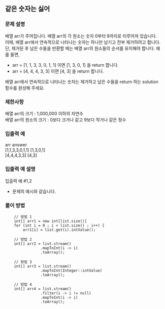 ## 같은 숫자는 싫어

### 문제 설명
배열 arr가 주어집니다. 배열 arr의 각 원소는 숫자 0부터 9까지로 이루어져 있습니다. 
이때, 배열 arr에서 연속적으로 나타나는 숫자는 하나만 남기고 전부 제거하려고 합니다. 
단, 제거된 후 남은 수들을 반환할 때는 배열 arr의 원소들의 순서를 유지해야 합니다. 예를 들면,

+ arr = [1, 1, 3, 3, 0, 1, 1] 이면 [1, 3, 0, 1] 을 return 합니다.
+ arr = [4, 4, 4, 3, 3] 이면 [4, 3] 을 return 합니다.

배열 arr에서 연속적으로 나타나는 숫자는 제거하고 남은 수들을 return 하는 solution 함수를 완성해 주세요.

### 제한사항
배열 arr의 크기 : 1,000,000 이하의 자연수  
배열 arr의 원소의 크기 : 0보다 크거나 같고 9보다 작거나 같은 정수

### 입출력 예
arr	answer  
[1,1,3,3,0,1,1]	[1,3,0,1]  
[4,4,4,3,3]	[4,3]

### 입출력 예 설명
입출력 예 #1,2  
+ 문제의 예시와 같습니다.

### 풀이 방법
```agsl
    // 방법 1
    int[] arr1 = new int[list.size()]
    for (int i = 0 ; i < list.size() ; i++) {
        arr1[i] = list.get(i).intValue();
    
    // 방법 2
    int[] arr2 = list.stream()
                .mapToInt(i -> i)
                .toArray();
    
    // 방법 3
    int[] arr3 = list.stream()
                .mapToInt(Integer::intValue)
                .toArray();

    // 방법 4
    int[] arr4 = list.stream()
                .filter(i -> i != null)
                .mapToInt(i -> i)
                .toArray();
```